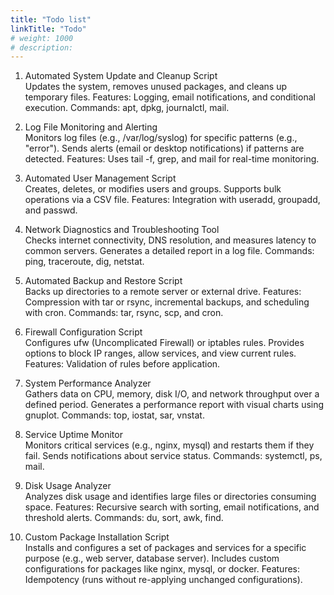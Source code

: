 ```yaml
---
title: "Todo list"
linkTitle: "Todo"
# weight: 1000
# description:
---
```


1. Automated System Update and Cleanup Script  
   Updates the system, removes unused packages, and cleans up temporary files.
   Features: Logging, email notifications, and conditional execution.
   Commands: apt, dpkg, journalctl, mail.

2. Log File Monitoring and Alerting  
   Monitors log files (e.g., /var/log/syslog) for specific patterns (e.g., "error").
   Sends alerts (email or desktop notifications) if patterns are detected.
   Features: Uses tail -f, grep, and mail for real-time monitoring.

3. Automated User Management Script  
   Creates, deletes, or modifies users and groups.
   Supports bulk operations via a CSV file.
   Features: Integration with useradd, groupadd, and passwd.

4. Network Diagnostics and Troubleshooting Tool  
   Checks internet connectivity, DNS resolution, and measures latency to common servers.
   Generates a detailed report in a log file.
   Commands: ping, traceroute, dig, netstat.

5. Automated Backup and Restore Script  
   Backs up directories to a remote server or external drive.
   Features: Compression with tar or rsync, incremental backups, and scheduling with cron.
   Commands: tar, rsync, scp, and cron.

6. Firewall Configuration Script  
   Configures ufw (Uncomplicated Firewall) or iptables rules.
   Provides options to block IP ranges, allow services, and view current rules.
   Features: Validation of rules before application.

7. System Performance Analyzer  
   Gathers data on CPU, memory, disk I/O, and network throughput over a defined period.
   Generates a performance report with visual charts using gnuplot.
   Commands: top, iostat, sar, vnstat.

8. Service Uptime Monitor  
   Monitors critical services (e.g., nginx, mysql) and restarts them if they fail.
   Sends notifications about service status.
   Commands: systemctl, ps, mail.

9.  Disk Usage Analyzer  
    Analyzes disk usage and identifies large files or directories consuming space.
    Features: Recursive search with sorting, email notifications, and threshold alerts.
    Commands: du, sort, awk, find.

10. Custom Package Installation Script  
    Installs and configures a set of packages and services for a specific purpose (e.g., web server, database server).
    Includes custom configurations for packages like nginx, mysql, or docker.
    Features: Idempotency (runs without re-applying unchanged configurations).
